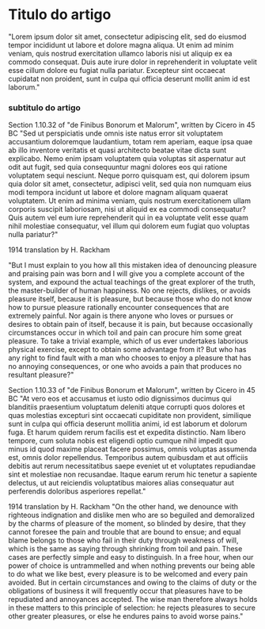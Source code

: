 # Titulo do artigo
"Lorem ipsum dolor sit amet, consectetur adipiscing elit, sed do eiusmod tempor incididunt ut labore et dolore magna aliqua.
Ut enim ad minim veniam, quis nostrud exercitation ullamco laboris nisi ut aliquip ex ea commodo consequat. Duis aute irure dolor in reprehenderit in
voluptate velit esse cillum dolore eu fugiat nulla pariatur. Excepteur sint occaecat cupidatat non proident, sunt in culpa qui officia deserunt mollit anim id est laborum."

### subtitulo do artigo
Section 1.10.32 of "de Finibus Bonorum et Malorum", written by Cicero in 45 BC
"Sed ut perspiciatis unde omnis iste natus error sit voluptatem accusantium doloremque laudantium, totam rem aperiam, eaque ipsa quae ab illo inventore veritatis et quasi
architecto beatae vitae dicta sunt explicabo. 
Nemo enim ipsam voluptatem quia voluptas sit aspernatur aut odit aut fugit, sed quia consequuntur magni dolores eos qui ratione
voluptatem sequi nesciunt. Neque porro quisquam est, qui dolorem ipsum quia dolor sit amet, consectetur, adipisci velit, sed quia non numquam eius modi tempora incidunt 
ut labore et dolore magnam aliquam quaerat voluptatem. Ut enim ad minima veniam, quis nostrum exercitationem ullam corporis suscipit laboriosam, nisi ut aliquid ex ea 
commodi consequatur? Quis autem vel eum iure reprehenderit qui in ea voluptate velit esse quam nihil molestiae consequatur, vel illum qui dolorem eum fugiat quo voluptas 
nulla pariatur?"

1914 translation by H. Rackham

"But I must explain to you how all this mistaken idea of denouncing pleasure and praising pain was born and I will give you a complete account of the system, and expound 
the actual teachings of the great explorer of the truth, the master-builder of human happiness. No one rejects, dislikes, or avoids pleasure itself, because it is pleasure,
but because those who do not know how to pursue pleasure rationally encounter consequences that are extremely painful. Nor again is there anyone who loves or pursues or desires
to obtain pain of itself, because it is pain, but because occasionally circumstances occur in which toil and pain can procure him some great pleasure. To take a trivial example, which 
of us ever undertakes laborious physical exercise, except to obtain some advantage from it? But who has any right to find fault with a man who chooses to enjoy a pleasure that has no annoying
consequences, or one who avoids a pain that produces no resultant pleasure?"

Section 1.10.33 of "de Finibus Bonorum et Malorum", written by Cicero in 45 BC
"At vero eos et accusamus et iusto odio dignissimos ducimus qui blanditiis praesentium voluptatum deleniti atque corrupti quos dolores et quas molestias excepturi sint 
occaecati cupiditate non provident, similique sunt in culpa qui officia deserunt mollitia animi, id est laborum et dolorum fuga. Et harum quidem rerum facilis est et 
expedita distinctio. Nam libero tempore, cum soluta nobis est eligendi optio cumque nihil impedit quo minus id quod maxime placeat facere possimus, omnis voluptas 
assumenda est, omnis dolor repellendus. Temporibus autem quibusdam et aut officiis debitis aut rerum necessitatibus saepe eveniet ut et voluptates repudiandae sint 
et molestiae non recusandae. Itaque earum rerum hic tenetur a sapiente delectus, ut aut reiciendis voluptatibus maiores alias consequatur aut perferendis doloribus 
asperiores repellat."

1914 translation by H. Rackham
"On the other hand, we denounce with righteous indignation and dislike men who are so beguiled and demoralized by the charms of pleasure of the moment, so blinded 
by desire, that they cannot foresee the pain and trouble that are bound to ensue; and equal blame belongs to those who fail in their duty through weakness of will, which
is the same as saying through shrinking from toil and pain. These cases are perfectly simple and easy to distinguish. In a free hour, when our power of choice is untrammelled
and when nothing prevents our being able to do what we like best, every pleasure is to be welcomed and every pain avoided. But in certain circumstances and owing to the claims 
of duty or the obligations of business it will frequently occur that pleasures have to be repudiated and annoyances accepted. The wise man therefore always holds in these matters 
to this principle of selection: he rejects pleasures to secure other greater pleasures, or else he endures pains to avoid worse pains."
